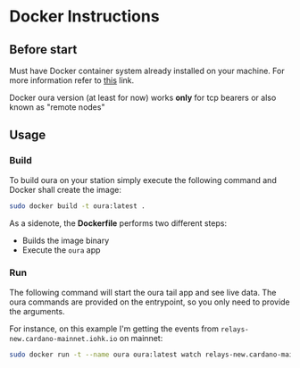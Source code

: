 # Docker Instructions

## Before start

Must have Docker container system already installed on your machine. For more information refer to [this](https://www.docker.com/) link.

Docker oura version (at least for now) works **only** for tcp bearers or also known as "remote nodes"

## Usage
### Build

To build oura on your station simply execute the following command and Docker shall create the image:

```sh
sudo docker build -t oura:latest . 
```

As a sidenote, the **Dockerfile** performs two different steps:

* Builds the image binary
* Execute the `oura` app

### Run

The following command will start the oura tail app and see live data. The oura commands are provided on the entrypoint, so you only need to provide the arguments. 

For instance, on this example I'm getting the events from `relays-new.cardano-mainnet.iohk.io` on mainnet:

```sh
sudo docker run -t --name oura oura:latest watch relays-new.cardano-mainnet.iohk.io:3001 --bearer tcp --magic mainnet
```